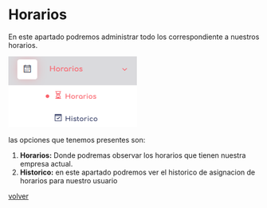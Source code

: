 
# Horarios

En este apartado podremos administrar todo los correspondiente a nuestros horarios.

![nana](../img/HorarioT.png)

las opciones que tenemos presentes son:

1. **Horarios:** Donde podremas observar los horarios que tienen nuestra empresa actual.
2. **Historico:** en este apartado podremos ver el historico de asignacion de horarios para nuestro usuario

 [volver](../2.Empleados.MD)   